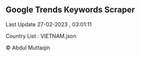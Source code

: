 

## Google Trends Keywords Scraper 
 
Last Update 27-02-2023 , 03:01:11

Country List :
VIETNAM.json



© Abdul Muttaqin 
